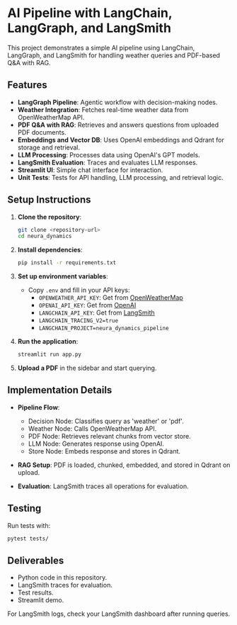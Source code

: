 # AI Pipeline with LangChain, LangGraph, and LangSmith

This project demonstrates a simple AI pipeline using LangChain, LangGraph, and LangSmith for handling weather queries and PDF-based Q&A with RAG.

## Features

- **LangGraph Pipeline**: Agentic workflow with decision-making nodes.
- **Weather Integration**: Fetches real-time weather data from OpenWeatherMap API.
- **PDF Q&A with RAG**: Retrieves and answers questions from uploaded PDF documents.
- **Embeddings and Vector DB**: Uses OpenAI embeddings and Qdrant for storage and retrieval.
- **LLM Processing**: Processes data using OpenAI's GPT models.
- **LangSmith Evaluation**: Traces and evaluates LLM responses.
- **Streamlit UI**: Simple chat interface for interaction.
- **Unit Tests**: Tests for API handling, LLM processing, and retrieval logic.

## Setup Instructions

1. **Clone the repository**:
   ```bash
   git clone <repository-url>
   cd neura_dynamics
   ```

2. **Install dependencies**:
   ```bash
   pip install -r requirements.txt
   ```

3. **Set up environment variables**:
   - Copy `.env` and fill in your API keys:
     - `OPENWEATHER_API_KEY`: Get from [OpenWeatherMap](https://openweathermap.org/api)
     - `OPENAI_API_KEY`: Get from [OpenAI](https://platform.openai.com/)
     - `LANGCHAIN_API_KEY`: Get from [LangSmith](https://smith.langchain.com/)
     - `LANGCHAIN_TRACING_V2=true`
     - `LANGCHAIN_PROJECT=neura_dynamics_pipeline`

4. **Run the application**:
   ```bash
   streamlit run app.py
   ```

5. **Upload a PDF** in the sidebar and start querying.

## Implementation Details

- **Pipeline Flow**:
  - Decision Node: Classifies query as 'weather' or 'pdf'.
  - Weather Node: Calls OpenWeatherMap API.
  - PDF Node: Retrieves relevant chunks from vector store.
  - LLM Node: Generates response using OpenAI.
  - Store Node: Embeds response and stores in Qdrant.

- **RAG Setup**: PDF is loaded, chunked, embedded, and stored in Qdrant on upload.

- **Evaluation**: LangSmith traces all operations for evaluation.

## Testing

Run tests with:
```bash
pytest tests/
```

## Deliverables

- Python code in this repository.
- LangSmith traces for evaluation.
- Test results.
- Streamlit demo.

For LangSmith logs, check your LangSmith dashboard after running queries.